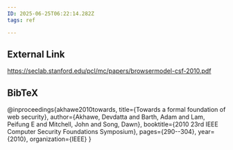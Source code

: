 ```yaml
---
ID: 2025-06-25T06:22:14.282Z
tags: ref

---
```

## External Link

https://seclab.stanford.edu/pcl/mc/papers/browsermodel-csf-2010.pdf

## BibTeX

@inproceedings{akhawe2010towards,   title={Towards a formal foundation of web security},   author={Akhawe, Devdatta and Barth, Adam and Lam, Peifung E and Mitchell, John and Song, Dawn},   booktitle={2010 23rd IEEE Computer Security Foundations Symposium},   pages={290--304},   year={2010},   organization={IEEE} }
